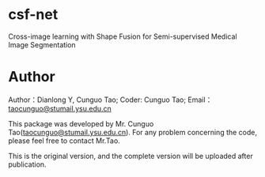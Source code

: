 # csf-net
Cross-image learning with Shape Fusion for Semi-supervised Medical Image Segmentation
# Author
Author：Dianlong Y, Cunguo Tao; Coder: Cunguo Tao; Email：taocunguo@stumail.ysu.edu.cn

This package was developed by Mr. Cunguo Tao(taocunguo@stumail.ysu.edu.cn). For any problem concerning the code, please feel free to contact Mr.Tao.

This is the original version, and the complete version will be uploaded after publication.
